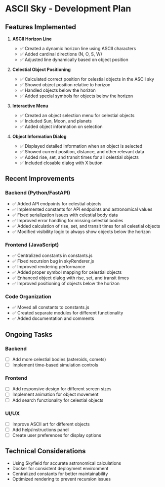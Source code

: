# ASCII Sky - Development Plan

## Features Implemented

1. **ASCII Horizon Line**
   - ✅ Created a dynamic horizon line using ASCII characters
   - ✅ Added cardinal directions (N, O, S, W)
   - ✅ Adjusted line dynamically based on object position

2. **Celestial Object Positioning**
   - ✅ Calculated correct position for celestial objects in the ASCII sky
   - ✅ Showed object position relative to horizon
   - ✅ Handled objects below the horizon
   - ✅ Added special symbols for objects below the horizon

3. **Interactive Menu**
   - ✅ Created an object selection menu for celestial objects
   - ✅ Included Sun, Moon, and planets
   - ✅ Added object information on selection

4. **Object Information Dialog**
   - ✅ Displayed detailed information when an object is selected
   - ✅ Showed current position, distance, and other relevant data
   - ✅ Added rise, set, and transit times for all celestial objects
   - ✅ Included closable dialog with X button

## Recent Improvements

### Backend (Python/FastAPI)
- ✅ Added API endpoints for celestial objects
- ✅ Implemented constants for API endpoints and astronomical values
- ✅ Fixed serialization issues with celestial body data
- ✅ Improved error handling for missing celestial bodies
- ✅ Added calculation of rise, set, and transit times for all celestial objects
- ✅ Modified visibility logic to always show objects below the horizon

### Frontend (JavaScript)
- ✅ Centralized constants in constants.js
- ✅ Fixed recursion bug in skyRenderer.js
- ✅ Improved rendering performance
- ✅ Added proper symbol mapping for celestial objects
- ✅ Enhanced object dialog with rise, set, and transit times
- ✅ Improved positioning of objects below the horizon

### Code Organization
- ✅ Moved all constants to constants.js
- ✅ Created separate modules for different functionality
- ✅ Added documentation and comments

## Ongoing Tasks

### Backend
- [ ] Add more celestial bodies (asteroids, comets)
- [ ] Implement time-based simulation controls

### Frontend
- [ ] Add responsive design for different screen sizes
- [ ] Implement animation for object movement
- [ ] Add search functionality for celestial objects

### UI/UX
- [ ] Improve ASCII art for different objects
- [ ] Add help/instructions panel
- [ ] Create user preferences for display options

## Technical Considerations
- Using Skyfield for accurate astronomical calculations
- Docker for consistent deployment environment
- Centralized constants for better maintainability
- Optimized rendering to prevent recursion issues
